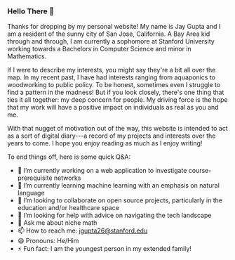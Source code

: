 ### Hello There 👋

Thanks for dropping by my personal website! My name is Jay Gupta and I am a resident of the sunny city of San Jose, California. A Bay Area kid through and through, I am currently a sophomore at Stanford University working towards a Bachelors in Computer Science and minor in Mathematics.

If I were to describe my interests, you might say they're a bit all over the map. In my recent past, I have had interests ranging from aquaponics to woodworking to public policy. To be honest, sometimes even I struggle to find a pattern in the madness! But if you look closely, there's one thing that ties it all together: my deep concern for people. My driving force is the hope that my work will have a positive impact on individuals as real as you and me.

With that nugget of motivation out of the way, this website is intended to act as a sort of digital diary---a record of my projects and interests over the years to come. I hope you enjoy reading as much as I enjoy writing!

To end things off, here is some quick Q&A:

- 🔭 I’m currently working on a web application to investigate course-prerequisite networks
- 🌱 I’m currently learning machine learning with an emphasis on natural language
- 👯 I’m looking to collaborate on open source projects, particularly in the education and/or healthcare space
- 🤔 I’m looking for help with advice on navigating the tech landscape
- 💬 Ask me about niche math
- 📫 How to reach me: jgupta26@stanford.edu
- 😄 Pronouns: He/Him
- ⚡ Fun fact: I am the youngest person in my extended family!

<!--
**JayGupta797/jaygupta797** is a ✨ _special_ ✨ repository because its `README.md` (this file) appears on your GitHub profile.

Here are some ideas to get you started:

- 🔭 I’m currently working on ...
- 🌱 I’m currently learning ...
- 👯 I’m looking to collaborate on ...
- 🤔 I’m looking for help with ...
- 💬 Ask me about ...
- 📫 How to reach me: ...
- 😄 Pronouns: He/Him
- ⚡ Fun fact: ...
-->
